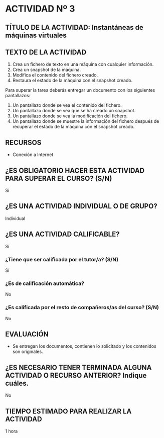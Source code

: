 # ACTIVIDAD Nº 3

## TÍTULO DE LA ACTIVIDAD: Instantáneas de máquinas virtuales

## TEXTO DE LA ACTIVIDAD

1. Crea un fichero de texto en una máquina con cualquier información.
2. Crea un snapshot de la máquina.
3. Modifica el contenido del fichero creado.
4. Restaura el estado de la máquina con el snapshot creado.

Para superar la tarea deberás entregar un documento con los siguientes pantallazos:

1. Un pantallazo donde se vea el contenido del fichero.
2. Un pantallazo donde se vea que se ha creado un snapshot.
3. Un pantallazo donde se vea la modificación del fichero.
4. Un pantallazo donde se muestre la información del fichero después de recuperar el estado de la máquina con el snapshot creado.


## RECURSOS

* Conexión a Internet

## ¿ES OBLIGATORIO HACER ESTA ACTIVIDAD PARA SUPERAR EL CURSO? (S/N)

Sí

## ¿ES UNA ACTIVIDAD INDIVIDUAL O DE GRUPO?

Individual

## ¿ES UNA ACTIVIDAD CALIFICABLE?

Sí

### ¿Tiene que ser calificada por el tutor/a? (S/N)

Sí

### ¿Es de calificación automática?

No

### ¿Es calificada por el resto de compañeros/as del curso? (S/N)

No

## EVALUACIÓN

* Se entregan los documentos, contienen lo solicitado y los contenidos son originales.

## ¿ES NECESARIO TENER TERMINADA ALGUNA ACTIVIDAD O RECURSO ANTERIOR? Indique cuáles.

No

## TIEMPO ESTIMADO PARA REALIZAR LA ACTIVIDAD

1 hora
